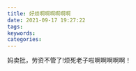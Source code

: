```yaml
---
title: 好烦啊啊啊啊啊啊
date: 2021-09-17 19:27:22
tags:
keywords:
categories:
---
```

妈卖批，劳资不管了!烦死老子啦啊啊啊啊啊！
